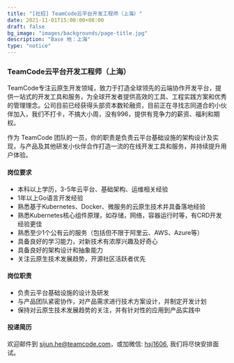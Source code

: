 ```yaml
---
title: "[社招] TeamCode云平台开发工程师（上海）"
date: 2021-11-01T15:00:00+08:00
draft: false
bg_image: "images/backgrounds/page-title.jpg"
description: "Base 地：上海"
type: "notice"
---
```


### TeamCode云平台开发工程师（上海）
TeamCode专注云原生开发领域，致力于打造全球领先的云端协作开发平台，提供一站式的开发工具和服务，为全球开发者提供高效的工具、工程实践方案和优秀的管理理念。公司目前已经获得头部资本数轮融资，目前正在寻找志同道合的小伙伴加入，我们不打卡，不搞大小周，没有996，提供有竞争力的薪资、福利和期权。

作为 TeamCode 团队的一员，你的职责是负责云平台基础设施的架构设计及实现，与产品及其他研发小伙伴合作打造一流的在线开发工具和服务，并持续提升用户体验。

#### 岗位要求
- 本科以上学历，3-5年云平台、基础架构、运维相关经验
- 1年以上Go语言开发经验
- 熟悉基于Kubernetes、Docker、微服务的云原生技术并具备落地经验
- 熟悉Kubernetes核心组件原理，如存储，网络，容器运行时等，有CRD开发经验更佳
- 熟悉至少1个公有云的服务（包括但不限于阿里云、AWS、Azure等）
- 具备良好的学习能力，对新技术有浓厚兴趣及好奇心
- 具备良好的架构设计和抽象能力
- 关注云原生技术发展趋势，开源社区活跃者优先

#### 岗位职责
- 负责云平台基础设施的设计及研发
- 与产品团队紧密协作，对产品需求进行技术方案设计，并制定开发计划
- 保持对云原生技术发展趋势的关注，并有针对性的应用到产品实践中


#### 投递简历
欢迎邮件到 [sijun.he@teamcode.com](sijun.he@teamcode.com)，或加微信: [hsj1606](hsj1606), 我们将尽快安排面试。
